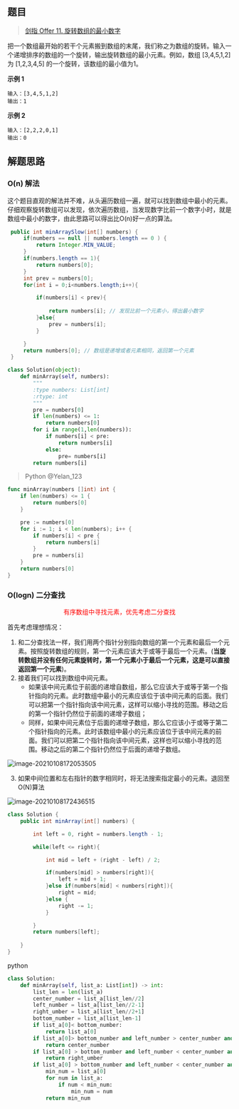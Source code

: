 ## 题目

> [剑指 Offer 11. 旋转数组的最小数字](https://leetcode-cn.com/problems/xuan-zhuan-shu-zu-de-zui-xiao-shu-zi-lcof/)

把一个数组最开始的若干个元素搬到数组的末尾，我们称之为数组的旋转。输入一个递增排序的数组的一个旋转，输出旋转数组的最小元素。例如，数组 [3,4,5,1,2] 为 [1,2,3,4,5] 的一个旋转，该数组的最小值为1。

**示例 1**

```text
输入：[3,4,5,1,2]
输出：1
```

**示例 2**

```text
输入：[2,2,2,0,1]
输出：0
```

## 解题思路

### O(n) 解法

这个题目直观的解法并不难，从头遍历数组一遍，就可以找到数组中最小的元素。仔细观察旋转数组可以发现，依次遍历数组，当发现数字比前一个数字小时，就是数组中最小的数字，由此思路可以得出比O(n)好一点的算法。

```java
 public int minArraySlow(int[] numbers) {
     if(numbers == null || numbers.length == 0 ) {
         return Integer.MIN_VALUE;
     }
     if(numbers.length == 1){
         return numbers[0];
     }
     int prev = numbers[0];
     for(int i = 0;i<numbers.length;i++){

         if(numbers[i] < prev){
           
             return numbers[i]; // 发现比前一个元素小，得出最小数字
         }else{
             prev = numbers[i];
         }

     }
     return numbers[0]; // 数组是递增或者元素相同，返回第一个元素
 }
```

```python
class Solution(object):
    def minArray(self, numbers):
        """
        :type numbers: List[int]
        :rtype: int
        """
        pre = numbers[0]
        if len(numbers) <= 1:
            return numbers[0]
        for i in range(1,len(numbers)):
            if numbers[i] < pre:
                return numbers[i]
            else:
                pre= numbers[i]
        return numbers[i]
```

> Python  @Yelan_123

```go
func minArray(numbers []int) int {
	if len(numbers) <= 1 {
		return numbers[0]
	}

	pre := numbers[0]
	for i := 1; i < len(numbers); i++ {
		if numbers[i] < pre {
			return numbers[i]
		}
		pre = numbers[i]
	}
	return numbers[0]
}

```

### O(logn) 二分查找

<div><center><span style="color: red">有序数组中寻找元素，优先考虑二分查找</span></center></div>

首先考虑理想情况：

1. 和二分查找法一样，我们用两个指针分别指向数组的第一个元素和最后一个元素。按照旋转数组的规则，第一个元素应该大于或等于最后一个元素。(**当旋转数组并没有任何元素旋转时，第一个元素小于最后一个元素，这是可以直接返回第一个元素**)。
2. 接着我们可以找到数组中间元素。
   * 如果该中间元素位于前面的递增自数组，那么它应该大于或等于第一个指针指向的元素。此时数组中最小的元素应该位于该中间元素的后面。我们可以把第一个指针指向该中间元素，这样可以缩小寻找的范围。移动之后的第一个指针仍然位于前面的递增子数组；
   * 同样，如果中间元素位于后面的递增子数组，那么它应该小于或等于第二个指针指向的元素。此时该数组中最小的元素应该位于该中间元素的前面。我们可以把第二个指针指向该中间元素，这样也可以缩小寻找的范围。移动之后的第二个指针仍然位于后面的递增子数组。

![image-20210108172053505](https://ning-wang.oss-cn-beijing.aliyuncs.com/blog-imags/image-20210108172053505.png)

3. 如果中间位置和左右指针的数字相同时，将无法搜索指定最小的元素。退回至O(N)算法

![image-20210108172436515](https://ning-wang.oss-cn-beijing.aliyuncs.com/blog-imags/image-20210108172436515.png)

```java
class Solution {
    public int minArray(int[] numbers) {

        int left = 0, right = numbers.length - 1;

        while(left <= right){

            int mid = left + (right - left) / 2;

            if(numbers[mid] > numbers[right]){
                left = mid + 1;
            }else if(numbers[mid] < numbers[right]){
                right = mid;
            }else {
                right -= 1;
            }

        }
        return numbers[left];
  
    }
}
```

python

```Python
class Solution:
    def minArray(self, list_a: List[int]) -> int:
        list_len = len(list_a)
        center_number = list_a[list_len//2]
        left_number = list_a[list_len//2-1]
        right_umber = list_a[list_len//2+1]
        bottom_number = list_a[list_len-1]
        if list_a[0]< bottom_number:
            return list_a[0]
        if list_a[0]> bottom_number and left_number > center_number and right_umber > center_number:
            return center_number
        if list_a[0] > bottom_number and left_number < center_number and right_umber < center_number:
            return right_umber
        if list_a[0] > bottom_number and left_number < center_number and right_umber > center_number:
            min_num = list_a[0]
            for num in list_a:
                if num < min_num:
                    min_num = num 
            return min_num
```
